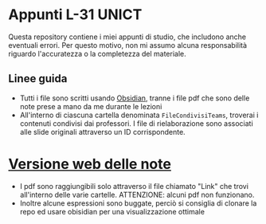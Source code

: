 # Appunti L-31 UNICT

Questa repository contiene i miei appunti di studio, che includono anche eventuali errori. Per questo motivo, non mi assumo alcuna responsabilità riguardo l'accuratezza o la completezza del materiale.

## Linee guida
- Tutti i file sono scritti usando [Obsidian](https://obsidian.md/), tranne i file pdf che sono delle note prese a mano da me durante le lezioni
- All'interno di ciascuna cartella denominata `FileCondivisiTeams`, troverai i contenuti condivisi dai professori. I file di rielaborazione sono associati alle slide originali attraverso un ID corrispondente.

# [Versione web delle note](https://uni-notes-girlando.netlify.app/)
- I pdf sono raggiungibili solo attraverso il file chiamato "Link" che trovi all'interno delle varie cartelle. ATTENZIONE: alcuni pdf non funzionano.
- Inoltre alcune espressioni sono buggate, perciò si consiglia di clonare la repo ed usare obisidian per una visualizzazione ottimale
